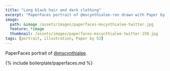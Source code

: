 ```yaml
---
title: "Long black hair and dark clothing"
excerpt: "PaperFaces portrait of @mscynthialee-ron drawn with Paper by 53 on an iPad."
image: 
  path: &image /assets/images/paperfaces-mscynthialee-twitter.jpg 
  feature: *image
  thumbnail: /assets/images/paperfaces-mscynthialee-twitter-150.jpg
tags: [portrait, illustration, Paper by 53]
---
```


PaperFaces portrait of [@mscynthialee](http://twitter.com/mscynthialee).

{% include boilerplate/paperfaces.md %}
